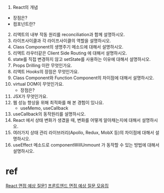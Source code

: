 1. React의 개념
- 장점은?
- 컴포넌트란?
2. 리액트의 내부 작동 원리를 reconciliation과 함께 설명하시오.
3. 라이프사이클과 각 라이프사이클의 역할을 설명하시오.
4. Class Component의 생명주기 메소드에 대해서 설명하시오.
5. 리액트 라우터같은 Client Side Routing 에 대해서 설명하시오.
6. state를 직접 변경하지 않고 setState를 사용하는 이유에 대해서 설명하시오.
7. Props Drilling 이란 무엇인가요.
8. 리액트 Hooks의 장점은 무엇인가요.
9. Class Component와 Function Component의 차이점에 대해서 설명하시오.
10. virtual DOM이 무엇인가요.
    - 장점은?
11. JSX가 무엇인가요.
12. 웹 성능 향상을 위해 최적화를 해 본 경험이 있나요.
    - useMemo, useCallback
13. useCallback의 동작원리를 설명하시오.
14. React 에서 상태 변화가 생겼을 때, 변화를 어떻게 알아채는지에 대해서 설명하시오.
15. 여러가지 상태 관리 라이브러리(Apollo, Redux, MobX 등)의 차이점에 대해서 설명하시오.
16. useEffect 메소드로 componentWillUnmount 가 동작할 수 있는 방법에 대해서 설명하시오.


# ref
[React 면접 예상 질문1](https://velog.io/@ye-ji/React-%EC%98%88%EC%83%81-%EB%A9%B4%EC%A0%91-%EC%A7%88%EB%AC%B8-%EB%A6%AC%EC%8A%A4%ED%8A%B8)
[프론트엔드 면접 예상 질문 모음집](https://velog.io/@ye-ji/%ED%94%84%EB%A1%A0%ED%8A%B8%EC%97%94%EB%93%9C-%EB%A9%B4%EC%A0%91-%EC%A4%80%EB%B9%84)